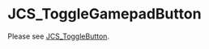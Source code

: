 # JCS_ToggleGamepadButton

Please see [JCS_ToggleButton](https://jcs090218.github.io/JCSUnity/ScriptReference/index.html?page=UI_sl_Button_sl_System_sl_JCS_ToggleButton).
